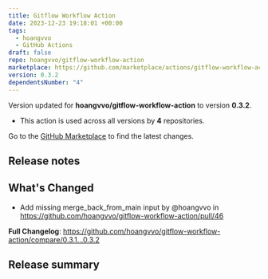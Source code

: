 ```yaml
---
title: Gitflow Workflow Action
date: 2023-12-23 19:18:01 +00:00
tags:
  - hoangvvo
  - GitHub Actions
draft: false
repo: hoangvvo/gitflow-workflow-action
marketplace: https://github.com/marketplace/actions/gitflow-workflow-action
version: 0.3.2
dependentsNumber: "4"
---
```



Version updated for **hoangvvo/gitflow-workflow-action** to version **0.3.2**.
- This action is used across all versions by **4** repositories.

Go to the [GitHub Marketplace](https://github.com/marketplace/actions/gitflow-workflow-action) to find the latest changes.

## Release notes

## What's Changed
* Add missing merge_back_from_main input by @hoangvvo in https://github.com/hoangvvo/gitflow-workflow-action/pull/46


**Full Changelog**: https://github.com/hoangvvo/gitflow-workflow-action/compare/0.3.1...0.3.2
    
## Release summary

